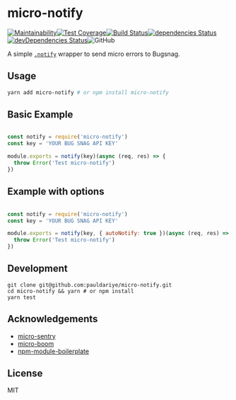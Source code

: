 # micro-notify

[![Maintainability](https://api.codeclimate.com/v1/badges/919060a3fd4cabdfc3af/maintainability)](https://codeclimate.com/github/pauldariye/micro-notify/maintainability)[![Test Coverage](https://api.codeclimate.com/v1/badges/919060a3fd4cabdfc3af/test_coverage)](https://codeclimate.com/github/pauldariye/micro-notify/test_coverage)[![Build Status](https://travis-ci.org/pauldariye/micro-notify.svg?branch=master)](https://travis-ci.org/pauldariye/micro-notify)[![dependencies Status](https://david-dm.org/pauldariye/micro-notify/status.svg)](https://david-dm.org/pauldariye/micro-notify) [![devDependencies Status](https://david-dm.org/pauldariye/micro-notify/dev-status.svg)](https://david-dm.org/pauldariye/micro-notify?type=dev)![GitHub](https://img.shields.io/github/license/mashape/apistatus.svg)

A simple [`.notify`](https://github.com/bugsnag/bugsnag-js) wrapper to send micro errors to Bugsnag.

## Usage

```bash
yarn add micro-notify # or npm install micro-notify
```

## Basic Example

```javascript

const notify = require('micro-notify')
const key = 'YOUR BUG SNAG API KEY'

module.exports = notify(key)(async (req, res) => {
  throw Error('Test micro-notify')
})

```


## Example with options

```javascript

const notify = require('micro-notify')
const key = 'YOUR BUG SNAG API KEY'

module.exports = notify(key, { autoNotify: true })(async (req, res) => {
  throw Error('Test micro-notify')
})

```

## Development
```
git clone git@github.com:pauldariye/micro-notify.git
cd micro-notify && yarn # or npm install
yarn test
```

## Acknowledgements
- [micro-sentry](https://github.com/tanmulabs/micro-sentry)
- [micro-boom](https://github.com/onbjerg/micro-boom)
- [npm-module-boilerplate](https://github.com/flexdinesh/npm-module-boilerplate)

## License
MIT

